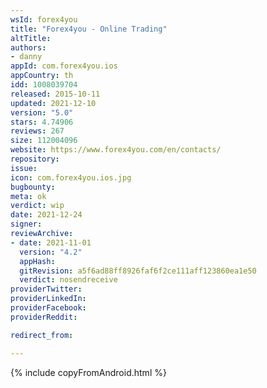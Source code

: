 ```yaml
---
wsId: forex4you
title: "Forex4you - Online Trading"
altTitle: 
authors:
- danny
appId: com.forex4you.ios
appCountry: th
idd: 1008039704
released: 2015-10-11
updated: 2021-12-10
version: "5.0"
stars: 4.74906
reviews: 267
size: 112004096
website: https://www.forex4you.com/en/contacts/
repository: 
issue: 
icon: com.forex4you.ios.jpg
bugbounty: 
meta: ok
verdict: wip
date: 2021-12-24
signer: 
reviewArchive:
- date: 2021-11-01
  version: "4.2"
  appHash: 
  gitRevision: a5f6ad88ff8926faf6f2ce111aff123860ea1e50
  verdict: nosendreceive
providerTwitter: 
providerLinkedIn: 
providerFacebook: 
providerReddit: 

redirect_from:

---
```


{% include copyFromAndroid.html %}
